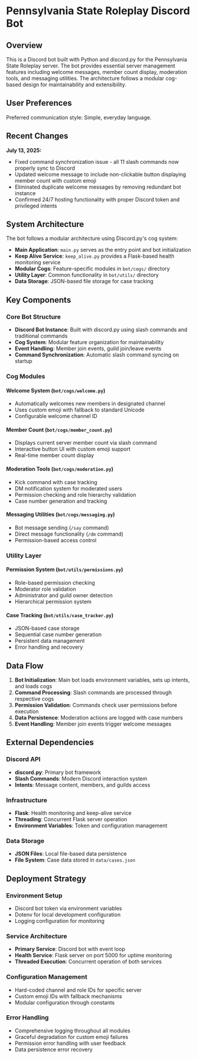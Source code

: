 # Pennsylvania State Roleplay Discord Bot

## Overview

This is a Discord bot built with Python and discord.py for the Pennsylvania State Roleplay server. The bot provides essential server management features including welcome messages, member count display, moderation tools, and messaging utilities. The architecture follows a modular cog-based design for maintainability and extensibility.

## User Preferences

Preferred communication style: Simple, everyday language.

## Recent Changes

**July 13, 2025:**
- Fixed command synchronization issue - all 11 slash commands now properly sync to Discord
- Updated welcome message to include non-clickable button displaying member count with custom emoji
- Eliminated duplicate welcome messages by removing redundant bot instance
- Confirmed 24/7 hosting functionality with proper Discord token and privileged intents

## System Architecture

The bot follows a modular architecture using Discord.py's cog system:

- **Main Application**: `main.py` serves as the entry point and bot initialization
- **Keep Alive Service**: `keep_alive.py` provides a Flask-based health monitoring service
- **Modular Cogs**: Feature-specific modules in `bot/cogs/` directory
- **Utility Layer**: Common functionality in `bot/utils/` directory
- **Data Storage**: JSON-based file storage for case tracking

## Key Components

### Core Bot Structure
- **Discord Bot Instance**: Built with discord.py using slash commands and traditional commands
- **Cog System**: Modular feature organization for maintainability
- **Event Handling**: Member join events, guild join/leave events
- **Command Synchronization**: Automatic slash command syncing on startup

### Cog Modules

#### Welcome System (`bot/cogs/welcome.py`)
- Automatically welcomes new members in designated channel
- Uses custom emoji with fallback to standard Unicode
- Configurable welcome channel ID

#### Member Count (`bot/cogs/member_count.py`)
- Displays current server member count via slash command
- Interactive button UI with custom emoji support
- Real-time member count display

#### Moderation Tools (`bot/cogs/moderation.py`)
- Kick command with case tracking
- DM notification system for moderated users
- Permission checking and role hierarchy validation
- Case number generation and tracking

#### Messaging Utilities (`bot/cogs/messaging.py`)
- Bot message sending (`/say` command)
- Direct message functionality (`/dm` command)
- Permission-based access control

### Utility Layer

#### Permission System (`bot/utils/permissions.py`)
- Role-based permission checking
- Moderator role validation
- Administrator and guild owner detection
- Hierarchical permission system

#### Case Tracking (`bot/utils/case_tracker.py`)
- JSON-based case storage
- Sequential case number generation
- Persistent data management
- Error handling and recovery

## Data Flow

1. **Bot Initialization**: Main bot loads environment variables, sets up intents, and loads cogs
2. **Command Processing**: Slash commands are processed through respective cogs
3. **Permission Validation**: Commands check user permissions before execution
4. **Data Persistence**: Moderation actions are logged with case numbers
5. **Event Handling**: Member join events trigger welcome messages

## External Dependencies

### Discord API
- **discord.py**: Primary bot framework
- **Slash Commands**: Modern Discord interaction system
- **Intents**: Message content, members, and guilds access

### Infrastructure
- **Flask**: Health monitoring and keep-alive service
- **Threading**: Concurrent Flask server operation
- **Environment Variables**: Token and configuration management

### Data Storage
- **JSON Files**: Local file-based data persistence
- **File System**: Case data stored in `data/cases.json`

## Deployment Strategy

### Environment Setup
- Discord bot token via environment variables
- Dotenv for local development configuration
- Logging configuration for monitoring

### Service Architecture
- **Primary Service**: Discord bot with event loop
- **Health Service**: Flask server on port 5000 for uptime monitoring
- **Threaded Execution**: Concurrent operation of both services

### Configuration Management
- Hard-coded channel and role IDs for specific server
- Custom emoji IDs with fallback mechanisms
- Modular configuration through constants

### Error Handling
- Comprehensive logging throughout all modules
- Graceful degradation for custom emoji failures
- Permission error handling with user feedback
- Data persistence error recovery
